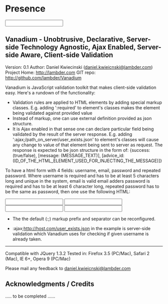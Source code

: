 Presence 
========

<input name="email" id="email" type="text" class="field text large :only_on_blur :required;;email_advice  :email;;email_advice"/>




Vanadium - Unobtrusive, Declarative, Server-side Technology Agnostic,
Ajax Enabled, Server-side Aware, Client-side Validation
-------------------------------------------------------

Version: 0.1
Author: Daniel Kwiecinski (daniel.kwieicnski@lambder.com)
Project Home: http://lambder.com
GIT repo: http://github.com/lambder/Vanadium


Vanadium is JavaScript validation toolkit that makes client-side validation easy.
Here's a rundown of the functionality:

* Validation rules are applied to HTML elements by adding special markup classes. E.g. adding ':required' to element's classes
makes the element being validated against provided value
* Instead of markup, one can use external definition provided as json structure.
* It is Ajax enabled in that sense one can declare particular field being validated by the result of the server response.
E.g. adding ':ajax;/path_on_server/user_exists.json' to element's classes will cause any change to value of that element being
sent to server as request. The response is expected to be json structure in the form of:
 {success: (true/false), [message: (MESSAGE_TEXT)], [advice_id: (ID_OF_THE_HTML_ELEMENT_USED_FOR_INJECTING_THE_MESSAGE)]}


To have a html form with 4 fields: username, email, password and repeated password.
Where username is required and has to be at least 5 characters long and unique in the system, email is valid email adders
password is required and has to be at least 6 character long, repeated password has to be the same as password, then one use
the following HTML:


<input id="name" class=":required :min_length;5 :ajax;http://host.com/user_exists.json" type="text">
<input id="email" class=":required  :email" type="text">
<input id="pass" class=":required :min_length;6" type="password">
<input id="repeat_pass" class=":same_as;pass" type="password">

* The the default (:;) markup prefix and separator can be reconfigured.

* :ajax;http://host.com/user_exists.json in the example is server-side validation which Vanadium uses for checking if given username
is already taken.



------------------------------------------------------------------------------------------------------------------------


Compatible with JQuery 1.3.2
Tested in: Firefox 3.5 (PC/Mac), Safari 2 (Mac), IE 6+, Opera 9 (PC/Mac)

Please mail any feedback to daniel.kwieicnski@lambder.com



Acknowledgments / Credits
-------------------------

.....  to be completed   ......